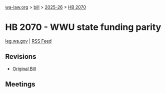 [wa-law.org](/) > [bill](/bill/) > [2025-26](/bill/2025-26/) > [HB 2070](/bill/2025-26/hb/2070/)

# HB 2070 - WWU state funding parity
[leg.wa.gov](https://app.leg.wa.gov/billsummary?BillNumber=2070&Year=2025&Initiative=false) | [RSS Feed](./rss.xml)

## Revisions
* [Original Bill](1/)

## Meetings